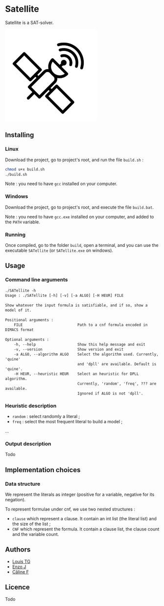 # Satellite
Satellite is a SAT-solver.

<img src="Style/satellite_white_surround.png" alt="Satellite_logo" width="300"/>

## Installing
### Linux
Download the project, go to project's root, and run the file `build.sh` :
```bash
chmod u+x build.sh
./build.sh
```

Note : you need to have `gcc` installed on your computer.

### Windows
Download the project, go to project's root, and execute the file `build.bat`.

Note : you need to have `gcc.exe` installed on your computer, and added to the `PATH` variable.

### Running
Once compiled, go to the folder `build`, open a terminal, and you can use the executable `SATellite` (or `SATellite.exe` on windows).

## Usage
### Command line arguments
```
./SATellite -h
Usage : ./SATellite [-h] [-v] [-a ALGO] [-H HEUR] FILE

Show whatever the input formula is satisfiable, and if so, show a model of it.

Positional arguments :
    FILE                         Path to a cnf formula encoded in DIMACS format

Optional arguments :
    -h, --help                   Show this help message and exit
    -v, --version                Show version and exit
    -a ALGO, --algorithm ALGO    Select the algorithm used. Currently, 'quine'
                                 and 'dpll' are available. Default is 'quine'.
    -H HEUR, --heuristic HEUR    Select an heuristic for DPLL algorithm.
                                 Currently, 'random', 'freq', ??? are available.
                                 Ignored if ALGO is not 'dpll'.
```

### Heuristic description
- `random` : select randomly a literal ;
- `freq` : select the most frequent literal to build a model ;

...

### Output description
Todo

## Implementation choices
### Data structure

We represent the literals as integer (positive for a variable, negative for its negation).

To represent formulae under cnf, we use two nested structures :
- `clause` which represent a clause. It contain an int list (the literal list) and the size of the list ;
- `CNF` which represent the formula. It contain a clause list, the clause count and the variable count.


## Authors
- [Louis TG](https://github.com/lasercata)
- [Enzo J](https://github.com/Prog-up)
- [Câline F](https://github.com/Naory03)

## Licence
Todo
